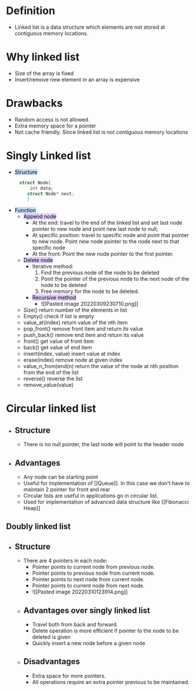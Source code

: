 # Definition
- Linked list is a data structure which elements are not stored at contiguous memory locations.
# Why linked list
- Size of the array is fixed
- Insert/remove new element in an array is expensive
# Drawbacks
- Random access is not allowed.
- Extra memory space for a pointer
- Not cache friendly. Since linked list is not contiguous memory locations
# Singly Linked list
- <mark style="background: #ADCCFFA6;">Structure</mark>
``````c
	 struct Node{
		 int data;
		struct Node* next;
		}
``````
- <mark style="background: #ADCCFFA6;">Function</mark>
	-  <mark style="background: #D2B3FFA6;">Append node</mark>
		- At the end: travel to the end of the linked list and set last node pointer to new node and point new last node to null;
		- At specific position: travel to specific node  and point that pointer to new node. Point new node pointer to the node next to that specific node 
		- At the front: Point the new node pointer to the first pointer.
	- <mark style="background: #D2B3FFA6;">Delete node</mark>
		- Iterative method:
			1. Find the previous node of the node to be deleted
			2. Point the pointer of the previous node to the next node of the node to be deleted
			3. Free memory for the node to be deleted.
		- <mark style="background: #D2B3FFA6;">Recursive method</mark>
			-  ![[Pasted image 20220309230710.png]]
	- Size() return number of the elements in list
	- Empty() check if list is empty
	- value_at(index) return value of the nth item
	- pop_front() remove front item and return its value
	- push_back() remove end item and return its value
	- front() get value of front item
	- back() get value of end item
	- insert(index, value) insert value at index
	- erase(index) remove node at given index
	- value_n_from)end(n) return the value of the node at nth position from the end of the list
	- reverse() reverse the list
	- remove_value(value)
# Circular linked list
- ## Structure
	- There is no null pointer, the last node will point to the header node
- ## Advantages
	- Any node can be starting point
	- Useful for implementation of [[Queue]]. In this case we don't  have to maintain 2 pointer for front and rear
	- Circular lists are useful in applications go in circular list.
	- Used for implementation of advanced data structure like [[Fibonacci Heap]]
## Doubly linked list
- ## Structure
	-  There are 4 pointers in each node:
		- Pointer points to current node from previous node.
		- Pointer points to previous node from current node.
		- Pointer points to next node from current node.
		- Pointer points to current node from next node.
		- ![[Pasted image 20220310123914.png]]
	- ## Advantages over singly linked list
		- Travel both from back and forward.
		- Delete operation is more efficient if pointer to the node to be deleted is given
		- Quickly insert a new node before a given node
	- ## Disadvantages
		- Extra space for more pointers.
		- All operations require an extra pointer previous to be maintained.
